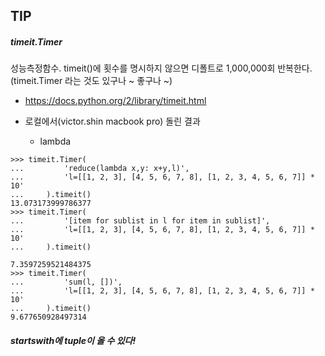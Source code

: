 ## TIP

##### timeit.Timer
성능측정함수. timeit()에 횟수를 명시하지 않으면 디폴트로 1,000,000회 반복한다.
(timeit.Timer 라는 것도 있구나 ~ 좋구나 ~)
- https://docs.python.org/2/library/timeit.html

- 로컬에서(victor.shin macbook pro) 돌린 결과
  - lambda
```
>>> timeit.Timer(
...         'reduce(lambda x,y: x+y,l)',
...         'l=[[1, 2, 3], [4, 5, 6, 7, 8], [1, 2, 3, 4, 5, 6, 7]] * 10'
...     ).timeit()
13.073173999786377
>>> timeit.Timer(
...         '[item for sublist in l for item in sublist]',
...         'l=[[1, 2, 3], [4, 5, 6, 7, 8], [1, 2, 3, 4, 5, 6, 7]] * 10'
...     ).timeit()

7.3597259521484375
>>> timeit.Timer(
...         'sum(l, [])',
...         'l=[[1, 2, 3], [4, 5, 6, 7, 8], [1, 2, 3, 4, 5, 6, 7]] * 10'
...     ).timeit()
9.677650928497314
```

##### startswith에 tuple이 올 수 있다! 
